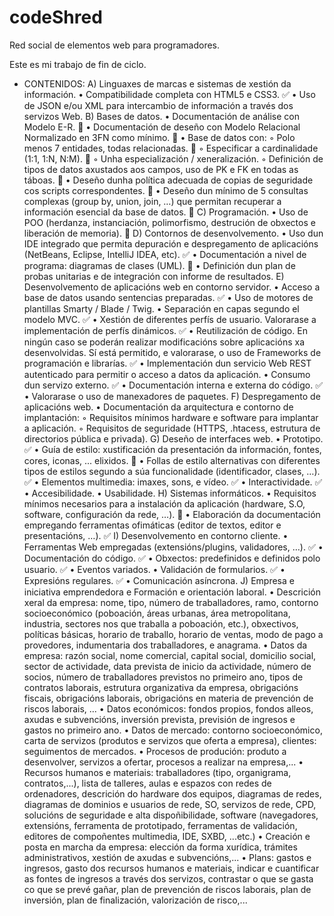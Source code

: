 # codeShred
Red social de elementos web para programadores.

Este es mi trabajo de fin de ciclo.

- CONTENIDOS:
A) Linguaxes de marcas e sistemas de xestión da información.
• Compatibilidade completa con HTML5 e CSS3. ✅
• Uso de JSON e/ou XML para intercambio de información a través dos servizos Web.
B) Bases de datos.
• Documentación de análise con Modelo E-R. 🔄
• Documentación de deseño con Modelo Relacional Normalizado en 3FN como mínimo. 🔄
• Base de datos con:
◦ Polo menos 7 entidades, todas relacionadas. 🔄
◦ Especificar a cardinalidade (1:1, 1:N, N:M). 🔄
◦ Unha especialización / xeneralización.
◦ Definición de tipos de datos axustados aos campos, uso de PK e FK en todas as táboas. 🔄
• Deseño dunha política adecuada de copias de seguridade cos scripts correspondentes. 🔄
• Deseño dun mínimo de 5 consultas complexas (group by, union, join, …) que permitan recuperar a información esencial da base de datos. 🔄
C) Programación.
• Uso de POO (herdanza, instanciación, polimorfismo, destrución de obxectos e liberación de memoria). 🔄
D) Contornos de desenvolvemento.
• Uso dun IDE integrado que permita depuración e despregamento de aplicacións (NetBeans, Eclipse, IntelliJ IDEA, etc). ✅
• Documentación a nivel de programa: diagramas de clases (UML). 🔄
• Definición dun plan de probas unitarias e de integración con informe de resultados.
E) Desenvolvemento de aplicacións web en contorno servidor.
• Acceso a base de datos usando sentencias preparadas. ✅
• Uso de motores de plantillas Smarty / Blade / Twig. 
• Separación en capas segundo el modelo MVC. ✅
• Xestión de diferentes perfís de usuario. Valorarase a implementación de perfís dinámicos. ✅
• Reutilización de código. En ningún caso se poderán realizar modificacións sobre aplicacións xa desenvolvidas. Sí está permitido, e valorarase, o uso de Frameworks de programación e librarías. ✅
• Implementación dun servicio Web REST autenticado para permitir o acceso a datos da aplicación.
• Consumo dun servizo externo. ✅
• Documentación interna e externa do código. ✅
• Valorarase o uso de manexadores de paquetes.
F) Despregamento de aplicacións web.
• Documentación da arquitectura e contorno de implantación:
◦ Requisitos mínimos hardware e software para implantar a aplicación. 
◦ Requisitos de seguridade (HTTPS, .htacess, estrutura de directorios pública e privada).
G) Deseño de interfaces web.
• Prototipo. ✅
• Guía de estilo: xustificación da presentación da información, fontes, cores, iconas, ... elixidos. 🔄
• Follas de estilo alternativas con diferentes tipos de estilos segundo a súa funcionalidade (identificador, clases, …). ✅
• Elementos multimedia: imaxes, sons, e vídeo. ✅
• Interactividade. ✅
• Accesibilidade.
• Usabilidade.
H) Sistemas informáticos.
• Requisitos mínimos necesarios para a instalación da aplicación (hardware, S.O, software, configuración da rede, …). 🔄
• Elaboración da documentación empregando ferramentas ofimáticas (editor de textos, editor e presentacións, …). ✅
I) Desenvolvemento en contorno cliente.
• Ferramentas Web empregadas (extensións/plugins, validadores, …). ✅
• Documentación do código. ✅
• Obxectos: predefinidos e definidos polo usuario. ✅
• Eventos variados.
• Validación de formularios. ✅
• Expresións regulares. ✅
• Comunicación asíncrona.
J) Empresa e iniciativa emprendedora e Formación e orientación laboral.
• Descrición xeral da empresa: nome, tipo, número de traballadores, ramo, contorno socioeconómico (poboación, áreas urbanas, área metropolitana, industria, sectores nos que traballa a poboación, etc.), obxectivos, políticas básicas, horario de traballo, horario de ventas, modo de pago a provedores, indumentaria dos traballadores, e anagrama.
• Datos da empresa: razón social, nome comercial, capital social, domicilio social, sector de actividade, data prevista de inicio da actividade, número de socios, número de traballadores previstos no primeiro ano, tipos de contratos laborais, estrutura organizativa da empresa, obrigacións fiscais, obrigacións laborais, obrigacións en materia de prevención de riscos laborais, ...
• Datos económicos: fondos propios, fondos alleos, axudas e subvencións, inversión prevista, previsión de ingresos e gastos no primeiro ano.
• Datos de mercado: contorno socioeconómico, carta de servizos (produtos e servizos que oferta a empresa), clientes: seguimentos de mercados.
• Procesos de produción: produto a desenvolver, servizos a ofertar,
procesos a realizar na empresa,...
• Recursos humanos e materiais: traballadores (tipo, organigrama, contratos,...), lista de talleres, aulas e espazos con redes de ordenadores, descrición do hardware dos equipos, diagramas de redes, diagramas de dominios e usuarios de rede, SO, servizos de rede, CPD, solucións de seguridade e alta dispoñibilidade, software (navegadores, extensións, ferramenta de prototipado, ferramentas de validación, editores de compoñentes multimedia, IDE, SXBD, ...etc.)
• Creación e posta en marcha da empresa: elección da forma xurídica, trámites administrativos, xestión de axudas e subvencións,...
• Plans: gastos e ingresos, gasto dos recursos humanos e materiais, indicar e cuantificar as fontes de ingresos a través dos servizos, contrastar o que se gasta co que se prevé gañar, plan de prevención de riscos laborais, plan de inversión, plan de finalización, valorización de risco,...
